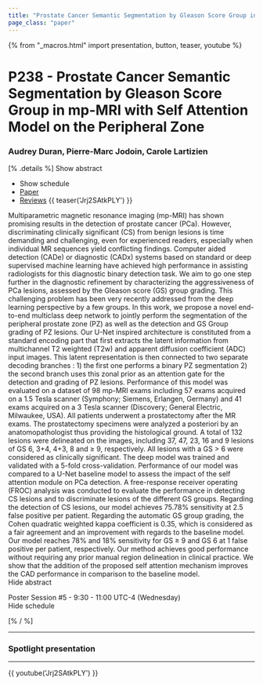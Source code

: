 ```yaml
---
title: "Prostate Cancer Semantic Segmentation by Gleason Score Group in mp-MRI with Self Attention Model on the Peripheral Zone"
page_class: "paper"
---
```


{% from "_macros.html" import presentation, button, teaser, youtube %}

# P238 - Prostate Cancer Semantic Segmentation by Gleason Score Group in mp-MRI with Self Attention Model on the Peripheral Zone

### Audrey Duran, Pierre-Marc Jodoin, Carole Lartizien

[% .details %]
<a class="toggle_visibility" data-selector=".abstract" data-level="3">Show abstract</a>
- <a class="toggle_visibility" data-selector=".schedule" data-level="3">Show schedule</a>
- <a href="https://openreview.net/pdf?id=Ih04Ji3rtN">Paper</a>
- <a href="https://openreview.net/forum?id=Ih04Ji3rtN">Reviews</a>
{{ teaser('Jrj2SAtkPLY') }}

<p>
    <span class="abstract">
        Multiparametric magnetic resonance imaging (mp-MRI) has shown promising results in the detection of prostate cancer (PCa). However, discriminating clinically significant (CS) from benign lesions is time demanding and challenging, even for experienced readers, especially when individual MR sequences yield conflicting findings. Computer aided detection (CADe) or diagnostic (CADx) systems based on standard or deep supervised machine learning have achieved high performance in assisting radiologists for this diagnostic binary detection task.      We aim to go one step further in the diagnostic refinement by characterizing the aggressiveness of PCa lesions, assessed by the Gleason score (GS) group grading. This challenging problem has been very recently addressed from the deep learning perspective by a few groups.      In this work, we propose a novel end-to-end multiclass deep network to jointly perform the segmentation of the peripheral prostate zone (PZ) as well as the detection and GS Group grading of PZ lesions. Our U-Net inspired  architecture is constituted from a standard encoding part that first extracts the latent information from multichannel T2 weighted (T2w) and  apparent diffusion coefficient (ADC) input images. This latent representation is then connected to two separate decoding branches : 1) the first one performs a binary PZ segmentation 2) the second branch uses this zonal prior as an attention gate for the detection and grading of PZ lesions.      Performance of this model was evaluated on a dataset of 98 mp-MRI exams including 57 exams acquired on a 1.5 Tesla scanner (Symphony; Siemens, Erlangen, Germany) and 41 exams acquired on a 3 Tesla scanner (Discovery; General Electric, Milwaukee, USA). All patients underwent a prostatectomy after the MR exams. The prostatectomy specimens were analyzed a posteriori by an anatomopathologist thus providing the histological ground.  A total of 132 lesions were delineated on the images, including 37, 47, 23, 16 and 9 lesions of GS 6, 3+4, 4+3, 8 and ≥ 9, respectively. All lesions with a GS > 6 were considered as clinically significant.      The deep model was trained and validated with a 5-fold cross-validation. Performance of our model was compared to a U-Net baseline model to assess the impact of the self attention module on PCa detection.      A free-response receiver operating (FROC) analysis was conducted to evaluate the performance in detecting CS lesions and to discriminate lesions of the different GS groups.      Regarding the detection of CS lesions, our model achieves 75.78% sensitivity at 2.5 false positive per patient. Regarding the automatic GS group grading, the Cohen quadratic weighted kappa coefficient is 0.35, which is considered as a fair agreement and an improvement with regards to the baseline model. Our model reaches 78% and 18% sensitivity for GS ≥ 9 and GS 6 at 1 false positive per patient, respectively.      Our method achieves good performance without requiring any prior manual region delineation in clinical practice. We show that the addition of the proposed self attention mechanism improves the CAD performance in comparison to the baseline model.      
        <br>
        <span class="actions"><a class="toggle_visibility" data-level="2">Hide abstract</a></span>
    </span>
</p>

<p>
    <span class="schedule">
        Poster Session #5  - 9:30 - 11:00 UTC-4 (Wednesday)
        <br>
        <span class="actions"><a class="toggle_visibility" data-level="2">Hide schedule</a></span>
    </span>
</p>

<!-- {{ button("Access paper channel", "https://chat.midl.io/channel/p238") }} -->
[% / %]

---

### Spotlight presentation

---

{{ youtube('Jrj2SAtkPLY') }}